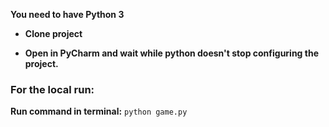 **You need to have Python 3**

* **Clone project**

* **Open in PyCharm and wait while python doesn't stop configuring the project.**

### For the local run:

**Run command in terminal:** `python game.py`